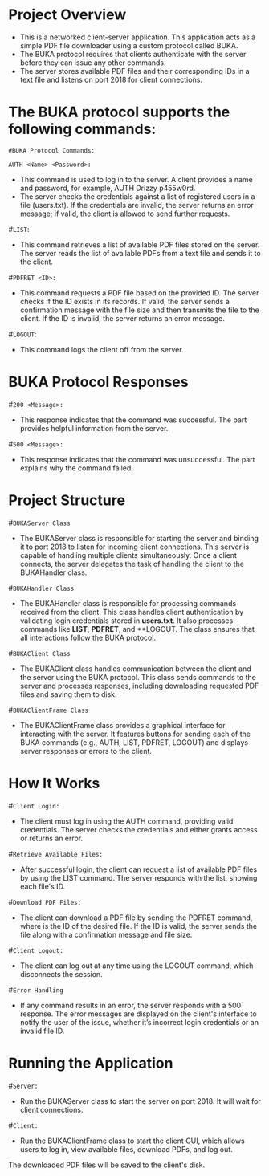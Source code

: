 # Project Overview
 - This is a  networked client-server application. This application acts as a simple PDF file downloader using a custom protocol called BUKA.
 -  The BUKA protocol requires that clients authenticate with the server before they can issue any other commands.
 -  The server stores available PDF files and their corresponding IDs in a text file and listens on port 2018 for client connections.
# The BUKA protocol supports the following commands:
`#BUKA Protocol Commands:`

`AUTH <Name> <Password>:`
 - This command is used to log in to the server. A client provides a name and password, for example, AUTH Drizzy p455w0rd.
 -  The server checks the credentials against a list of registered users in a file (users.txt). If the credentials are invalid, the server returns an error message; if valid, the client is allowed to send further requests.

#`LIST`:
 - This command retrieves a list of available PDF files stored on the server. The server reads the list of available PDFs from a text file and sends it to the client.

#`PDFRET <ID>:`
 - This command requests a PDF file based on the provided ID. The server checks if the ID exists in its records. If valid, the server sends a confirmation message with the file size and then transmits the file to the client. If the ID is invalid, the server returns an error message.

#`LOGOUT`:
 - This command logs the client off from the server.

# BUKA Protocol Responses
#`200 <Message>:`
 - This response indicates that the command was successful. The <Message> part provides helpful information from the server.

#`500 <Message>:`
 - This response indicates that the command was unsuccessful. The <Message> part explains why the command failed.

# Project Structure
#`BUKAServer Class`
 - The BUKAServer class is responsible for starting the server and binding it to port 2018 to listen for incoming client connections. This server is capable of handling multiple clients simultaneously. Once a client connects, the server delegates the task of handling the client to the BUKAHandler class.

#`BUKAHandler Class`
 - The BUKAHandler class is responsible for processing commands received from the client. This class handles client authentication by validating login credentials stored in **users.txt**. It also processes commands like **LIST**, **PDFRET**, and **LOGOUT. The class ensures that all interactions follow the BUKA protocol.

#`BUKAClient Class`
 - The BUKAClient class handles communication between the client and the server using the BUKA protocol. This class sends commands to the server and processes responses, including downloading requested PDF files and saving them to disk.

#`BUKAClientFrame Class`
 - The BUKAClientFrame class provides a graphical interface for interacting with the server. It features buttons for sending each of the BUKA commands (e.g., AUTH, LIST, PDFRET, LOGOUT) and displays server responses or errors to the client.

# How It Works
#`Client Login:`
 - The client must log in using the AUTH command, providing valid credentials. The server checks the credentials and either grants access or returns an error.

#`Retrieve Available Files:`
 - After successful login, the client can request a list of available PDF files by using the LIST command. The server responds with the list, showing each file's ID.

#`Download PDF Files:`
 - The client can download a PDF file by sending the PDFRET <ID> command, where <ID> is the ID of the desired file. If the ID is valid, the server sends the file along with a confirmation message and file size.

#`Client Logout:`
 - The client can log out at any time using the LOGOUT command, which disconnects the session.

#`Error Handling`
 - If any command results in an error, the server responds with a 500 <Message> response. The error messages are displayed on the client's interface to notify the user of the issue, whether it’s incorrect login credentials or an invalid file ID.

# Running the Application
#`Server:`
 - Run the BUKAServer class to start the server on port 2018. It will wait for client connections.

#`Client:`
 - Run the BUKAClientFrame class to start the client GUI, which allows users to log in, view available files, download PDFs, and log out.

The downloaded PDF files will be saved to the client's disk.
